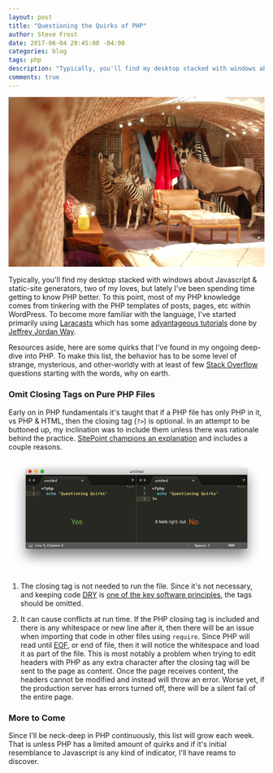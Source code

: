 ```yaml
---
layout: post
title: "Questioning the Quirks of PHP"
author: Steve Frost
date: 2017-06-04 20:45:00 -04:00
categories: blog
tags: php
description: "Typically, you'll find my desktop stacked with windows about Javascript & static-site generators, two of my loves, but lately I've been spending time getting to know PHP better. To this point, most of my PHP knowledge comes from tinkering with the PHP templates of posts, pages, etc within WordPress. To become more familiar with the language, I've started primarily using Laracasts which has some advantageous tutorials done by Jeffrey Jordan Way."
comments: true
---
```


![weird-picture-with-zebras-and-antelope](../assets/img/blogs/quirksofphp1.jpg)

Typically, you'll find my desktop stacked with windows about Javascript & static-site generators, two of my loves, but lately I've been spending time getting to know PHP better. To this point, most of my PHP knowledge comes from tinkering with the PHP templates of posts, pages, etc within WordPress. To become more familiar with the language, I've started primarily using [Laracasts](https://laracasts.com) which has some [advantageous tutorials](https://laracasts.com/series/php-for-beginners) done by [Jeffrey Jordan Way](https://www.quora.com/Why-is-Jeffrey-Jordan-Way-such-an-awesome-kid).

Resources aside, here are some quirks that I've found in my ongoing deep-dive into PHP. To make this list, the behavior has to be some level of strange, mysterious, and other-worldly with at least of few [Stack Overflow](https://stackoverflow.com/documentation/php/topics) questions starting with the words, why on earth.

### Omit Closing Tags on Pure PHP Files
Early on in PHP fundamentals it's taught that if a PHP file has only PHP in it, vs PHP & HTML, then the closing tag (`?>`) is optional. In an attempt to be buttoned up, my inclination was to include them unless there was rationale behind the practice. [SitePoint champions an explanation](https://www.sitepoint.com/should-you-close-your-php-code-tags/) and includes a couple reasons.

![php-closing-tags-omitted](../assets/img/blogs/quirksofphp2.jpg)

1. The closing tag is not needed to run the file. Since it's not necessary, and keeping code [DRY](https://en.wikipedia.org/wiki/Don%27t_repeat_yourself) is [one of the key software principles](https://code.tutsplus.com/tutorials/3-key-software-principles-you-must-understand--net-25161), the tags should be omitted.

2. It can cause conflicts at run time. If the PHP closing tag is included and there is any whitespace or new line after it, then there will be an issue when importing that code in other files using `require`. Since PHP will read until [EOF](https://stackoverflow.com/questions/2405818/does-eof-actually-exist), or end of file, then it will notice the whitespace and load it as part of the file. This is most notably a problem when trying to edit headers with PHP as any extra character after the closing tag will be sent to the page as content. Once the page receives content, the headers cannot be modified and instead will throw an error. Worse yet, if the production server has errors turned off, there will be a silent fail of the entire page. 

### More to Come

Since I'll be neck-deep in PHP continuously, this list will grow each week. That is unless PHP has a limited amount of quirks and if it's initial resemblance to Javascript is any kind of indicator, I'll have reams to discover.
